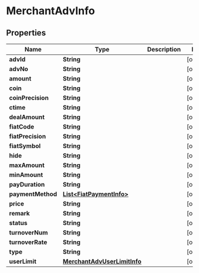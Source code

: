 

# MerchantAdvInfo


## Properties

| Name | Type | Description | Notes |
|------------ | ------------- | ------------- | -------------|
|**advId** | **String** |  |  [optional] |
|**advNo** | **String** |  |  [optional] |
|**amount** | **String** |  |  [optional] |
|**coin** | **String** |  |  [optional] |
|**coinPrecision** | **String** |  |  [optional] |
|**ctime** | **String** |  |  [optional] |
|**dealAmount** | **String** |  |  [optional] |
|**fiatCode** | **String** |  |  [optional] |
|**fiatPrecision** | **String** |  |  [optional] |
|**fiatSymbol** | **String** |  |  [optional] |
|**hide** | **String** |  |  [optional] |
|**maxAmount** | **String** |  |  [optional] |
|**minAmount** | **String** |  |  [optional] |
|**payDuration** | **String** |  |  [optional] |
|**paymentMethod** | [**List&lt;FiatPaymentInfo&gt;**](FiatPaymentInfo.md) |  |  [optional] |
|**price** | **String** |  |  [optional] |
|**remark** | **String** |  |  [optional] |
|**status** | **String** |  |  [optional] |
|**turnoverNum** | **String** |  |  [optional] |
|**turnoverRate** | **String** |  |  [optional] |
|**type** | **String** |  |  [optional] |
|**userLimit** | [**MerchantAdvUserLimitInfo**](MerchantAdvUserLimitInfo.md) |  |  [optional] |



